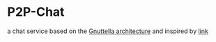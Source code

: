# P2P-Chat

a chat service based on the [Gnuttella architecture](https://en.wikipedia.org/wiki/Gnutella) and inspired by [link](http://www.diva-portal.org/smash/get/diva2:524732/FULLTEXT01.pdfIT)
